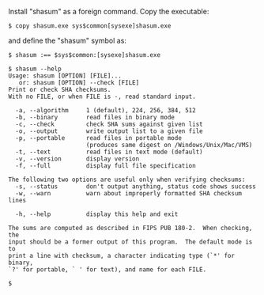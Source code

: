 

Install "shasum" as a foreign command. Copy the executable:

	$ copy shasum.exe sys$common[sysexe]shasum.exe

and define the "shasum" symbol as:

	$ shasum :== $sys$common:[sysexe]shasum.exe

	$ shasum --help
	Usage: shasum [OPTION] [FILE]...
	   or: shasum [OPTION] --check [FILE]
	Print or check SHA checksums.
	With no FILE, or when FILE is -, read standard input.
	
	  -a, --algorithm     1 (default), 224, 256, 384, 512
	  -b, --binary        read files in binary mode
	  -c, --check         check SHA sums against given list
	  -o, --output        write output list to a given file
	  -p, --portable      read files in portable mode
	                      (produces same digest on /Windows/Unix/Mac/VMS)
	  -t, --text          read files in text mode (default)
	  -v, --version       display version 
	  -f, --full          display full file specification
	
	The following two options are useful only when verifying checksums:
	  -s, --status        don't output anything, status code shows success
	  -w, --warn          warn about improperly formatted SHA checksum lines
	
	  -h, --help          display this help and exit
	
	The sums are computed as described in FIPS PUB 180-2.  When checking, the
	input should be a former output of this program.  The default mode is to
	print a line with checksum, a character indicating type (`*' for binary,
	`?' for portable, ` ' for text), and name for each FILE.
	
	$ 
	
